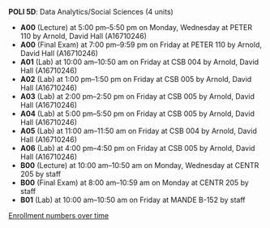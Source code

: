 **POLI 5D**: Data Analytics/Social Sciences (4 units)

- **A00** (Lecture) at 5:00 pm–5:50 pm on Monday, Wednesday at PETER 110 by Arnold, David Hall (A16710246)
- **A00** (Final Exam) at 7:00 pm–9:59 pm on Friday at PETER 110 by Arnold, David Hall (A16710246)
- **A01** (Lab) at 10:00 am–10:50 am on Friday at CSB 004 by Arnold, David Hall (A16710246)
- **A02** (Lab) at 1:00 pm–1:50 pm on Friday at CSB 005 by Arnold, David Hall (A16710246)
- **A03** (Lab) at 2:00 pm–2:50 pm on Friday at CSB 005 by Arnold, David Hall (A16710246)
- **A04** (Lab) at 5:00 pm–5:50 pm on Friday at CSB 005 by Arnold, David Hall (A16710246)
- **A05** (Lab) at 11:00 am–11:50 am on Friday at CSB 004 by Arnold, David Hall (A16710246)
- **A06** (Lab) at 4:00 pm–4:50 pm on Friday at CSB 005 by Arnold, David Hall (A16710246)
- **B00** (Lecture) at 10:00 am–10:50 am on Monday, Wednesday at CENTR 205 by staff
- **B00** (Final Exam) at 8:00 am–10:59 am on Monday at CENTR 205 by staff
- **B01** (Lab) at 10:00 am–10:50 am on Friday at MANDE B-152 by staff

[Enrollment numbers over time](./POLI5D.tsv)
